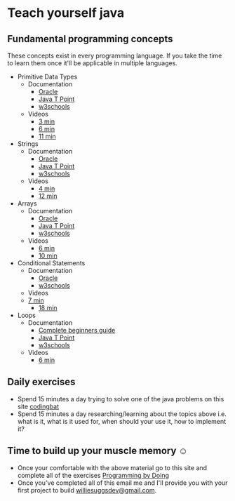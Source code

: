 # Teach yourself java

## Fundamental programming concepts
These concepts exist in every programming language. If you take the time to learn them once it'll be applicable in multiple languages.

* Primitive Data Types
  * Documentation
    * [Oracle](https://docs.oracle.com/javase/tutorial/java/nutsandbolts/datatypes.html)
    * [Java T Point](https://www.javatpoint.com/primitive-data-types-in-java)
    * [w3schools](https://www.w3schools.com/java/java_data_types.asp)
  * Videos
    * [3 min](https://www.youtube.com/watch?v=2SDFvqt6mkk)
    * [6 min](https://www.youtube.com/watch?v=SFreQogjXH0)
    * [11 min](https://www.youtube.com/watch?v=qUXbJziVs_o)
* Strings
  * Documentation
    * [Oracle](https://docs.oracle.com/javase/7/docs/api/java/lang/String.html)
    * [Java T Point](https://www.javatpoint.com/java-string)
    * [w3schools](https://www.w3schools.com/java/java_strings.asp)
  * Videos
    * [4 min](https://www.youtube.com/watch?v=k1hU1WM2H4s)
    * [12 min](https://www.youtube.com/watch?v=R57pDw5cvGA)
* Arrays
  * Documentation
    * [Oracle](https://docs.oracle.com/javase/7/docs/api/java/util/Arrays.html)
    * [Java T Point](https://www.javatpoint.com/array-in-java)
    * [w3schools](https://www.w3schools.com/java/java_arrays.asp)
  * Videos
    * [6 min](https://www.youtube.com/watch?v=o2ARur9hs9M&feature=emb_logo)
    * [10 min](https://www.youtube.com/watch?v=2BM7VuASaJI)
* Conditional Statements
  * Documentation
    * [Oracle](https://docs.oracle.com/javase/tutorial/java/nutsandbolts/if.html)
    * [w3schools](https://www.w3schools.com/java/java_conditions.asp)
  * Videos
  * [7 min](https://www.youtube.com/watch?v=-R7yw0De3n4&t=122s)
    * [18 min](https://www.youtube.com/watch?v=nMmIXDC8hPg&t=3s)  
* Loops
  * Documentation
    * [Complete beginners guide](https://techvidvan.com/tutorials/java-loops/#:~:text=In%20Java%2C%20there%20are%20three%20kinds%20of%20loops,particular%20condition%20is%20generally%20known%20as%20loop%20control.l)
    * [Java T Point](https://www.javatpoint.com/java-for-loop)
    * [w3schools](https://www.w3schools.com/java/java_for_loop.asp)
  * Videos
    * [6 min](https://www.youtube.com/watch?v=bfNcdHaNn1M)


## Daily exercises
  * Spend 15 minutes a day trying to solve one of the java problems on this site [codingbat](https://codingbat.com/prob/p187868)
  * Spend 15 minutes a day researching/learning about the topics above i.e. what is it, what is it used for, when should your use it, how to implement it?

  ## Time to build up your muscle memory ☺
  * Once your comfortable with the above material go to this site and complete all of the exercises [Programming by Doing](https://programmingbydoing.com/)
  * Once you've completed all of this email me and I'll provide you with your first project to build williesuggsdev@gmail.com.
